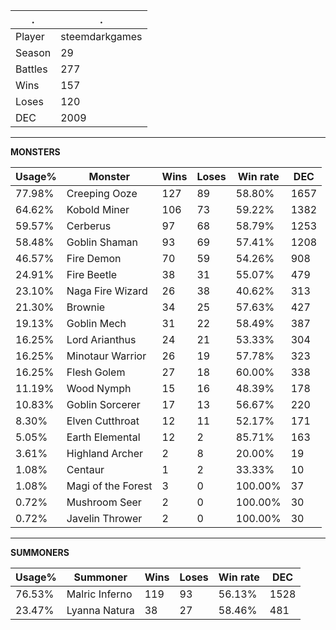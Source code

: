 .|.
|-|-
Player|steemdarkgames
Season|29
Battles|277
Wins|157
Loses|120
DEC|2009

---
**MONSTERS**

Usage%|Monster|Wins|Loses|Win rate|DEC|
-|-|-|-|-|-|
77.98%|Creeping Ooze|127|89|58.80%|1657|
64.62%|Kobold Miner|106|73|59.22%|1382|
59.57%|Cerberus|97|68|58.79%|1253|
58.48%|Goblin Shaman|93|69|57.41%|1208|
46.57%|Fire Demon|70|59|54.26%|908|
24.91%|Fire Beetle|38|31|55.07%|479|
23.10%|Naga Fire Wizard|26|38|40.62%|313|
21.30%|Brownie|34|25|57.63%|427|
19.13%|Goblin Mech|31|22|58.49%|387|
16.25%|Lord Arianthus|24|21|53.33%|304|
16.25%|Minotaur Warrior|26|19|57.78%|323|
16.25%|Flesh Golem|27|18|60.00%|338|
11.19%|Wood Nymph|15|16|48.39%|178|
10.83%|Goblin Sorcerer|17|13|56.67%|220|
8.30%|Elven Cutthroat|12|11|52.17%|171|
5.05%|Earth Elemental|12|2|85.71%|163|
3.61%|Highland Archer|2|8|20.00%|19|
1.08%|Centaur|1|2|33.33%|10|
1.08%|Magi of the Forest|3|0|100.00%|37|
0.72%|Mushroom Seer|2|0|100.00%|30|
0.72%|Javelin Thrower|2|0|100.00%|30|

---
**SUMMONERS**

Usage%|Summoner|Wins|Loses|Win rate|DEC|
-|-|-|-|-|-|
76.53%|Malric Inferno|119|93|56.13%|1528|
23.47%|Lyanna Natura|38|27|58.46%|481|
